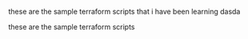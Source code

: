 
these are the sample terraform scripts that i have been learning
dasda

these are the sample terraform scripts

